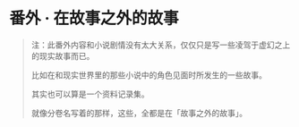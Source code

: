 # 番外 · 在故事之外的故事

> 注：此番外内容和小说剧情没有太大关系，仅仅只是写一些凌驾于虚幻之上的现实故事而已。
>
> 比如在和现实世界里的那些小说中的角色见面时所发生的一些故事。
>
> 其实也可以算是一个资料记录集。
>
> 就像分卷名写着的那样，这些，全都是在「故事之外的故事」。

